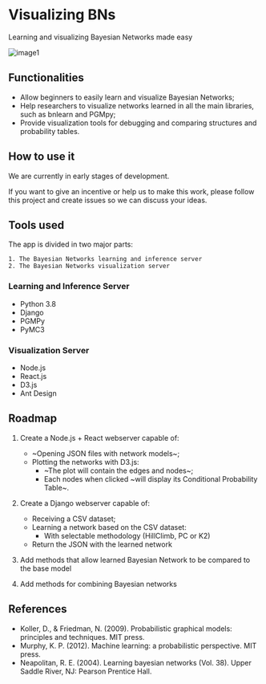 # Visualizing BNs

Learning and visualizing Bayesian Networks made easy

![image1](./images/img2.gif)

## Functionalities

* Allow beginners to easily learn and visualize Bayesian Networks;
* Help researchers to visualize networks learned in all the main libraries, such as bnlearn and PGMpy;
* Provide visualization tools for debugging and comparing structures and probability tables.

## How to use it

We are currently in early stages of development.

If you want to give an incentive or help us to make this work, please follow this project and create issues so we can discuss your ideas.

## Tools used

The app is divided in two major parts:

    1. The Bayesian Networks learning and inference server
    2. The Bayesian Networks visualization server

### Learning and Inference Server

* Python 3.8
* Django
* PGMPy
* PyMC3

### Visualization Server

* Node.js
* React.js
* D3.js
* Ant Design

## Roadmap

1. Create a Node.js + React webserver capable of:
    * ~Opening JSON files with network models~;
    * Plotting the networks with D3.js:
        * ~The plot will contain the edges and nodes~;
        * Each nodes when clicked ~will display its Conditional Probability Table~.

2. Create a Django webserver capable of:
    * Receiving a CSV dataset;
    * Learning a network based on the CSV dataset:
        * With selectable methodology (HillClimb, PC or K2)
    * Return the JSON with the learned network

3. Add methods that allow learned Bayesian Network to be compared to the base model

4. Add methods for combining Bayesian networks

## References

* Koller, D., & Friedman, N. (2009). Probabilistic graphical models: principles and techniques. MIT press.
* Murphy, K. P. (2012). Machine learning: a probabilistic perspective. MIT press.
* Neapolitan, R. E. (2004). Learning bayesian networks (Vol. 38). Upper Saddle River, NJ: Pearson Prentice Hall.
